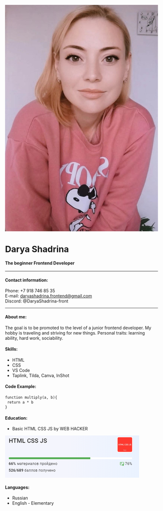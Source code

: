 ![](/my%20photo.jpeg)
# Darya Shadrina
#### The beginner Frontend Developer
---
#### Contact information:
Phone: +7 918 746 85 35  
E-mail: daryashadrina.frontend@gmail.com  
Discord: @DaryaShadrina-front  

---

#### About me:
The goal is to be promoted to the level of a junior frontend developer. 
My hobby is traveling and striving for new things.
Personal traits: learning ability, hard work, sociability.

#### Skills:
* HTML
* CSS
* VS Code
* Taplink, Tilda, Canva, InShot

#### Code Example:

```
function multiply(a, b){
 return a * b
}
```

#### Education:
* Basic HTML CSS JS by WEB HACKER

![](/Снимок.PNG)

#### Languages:
* Russian 
* English - Elementary